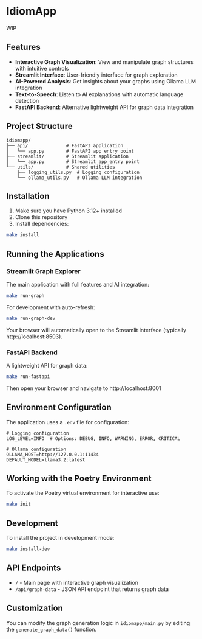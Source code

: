# IdiomApp

WIP

## Features

- **Interactive Graph Visualization**: View and manipulate graph structures with intuitive controls
- **Streamlit Interface**: User-friendly interface for graph exploration
- **AI-Powered Analysis**: Get insights about your graphs using Ollama LLM integration
- **Text-to-Speech**: Listen to AI explanations with automatic language detection
- **FastAPI Backend**: Alternative lightweight API for graph data integration

## Project Structure

```
idiomapp/
├── api/              # FastAPI application
│   └── app.py        # FastAPI app entry point
├── streamlit/        # Streamlit application
│   └── app.py        # Streamlit app entry point
└── utils/            # Shared utilities
    ├── logging_utils.py  # Logging configuration
    └── ollama_utils.py   # Ollama LLM integration
```

## Installation

1. Make sure you have Python 3.12+ installed
2. Clone this repository
3. Install dependencies:

```bash
make install
```

## Running the Applications

### Streamlit Graph Explorer

The main application with full features and AI integration:

```bash
make run-graph
```

For development with auto-refresh:

```bash
make run-graph-dev
```

Your browser will automatically open to the Streamlit interface (typically http://localhost:8503).

### FastAPI Backend

A lightweight API for graph data:

```bash
make run-fastapi
```

Then open your browser and navigate to http://localhost:8001

## Environment Configuration

The application uses a `.env` file for configuration:

```
# Logging configuration
LOG_LEVEL=INFO  # Options: DEBUG, INFO, WARNING, ERROR, CRITICAL

# Ollama configuration
OLLAMA_HOST=http://127.0.0.1:11434
DEFAULT_MODEL=llama3.2:latest
```

## Working with the Poetry Environment

To activate the Poetry virtual environment for interactive use:

```bash
make init
```

## Development

To install the project in development mode:

```bash
make install-dev
```

## API Endpoints

- `/` - Main page with interactive graph visualization
- `/api/graph-data` - JSON API endpoint that returns graph data

## Customization

You can modify the graph generation logic in `idiomapp/main.py` by editing the `generate_graph_data()` function. 
